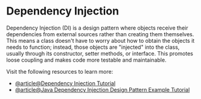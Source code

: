 # Dependency Injection

Dependency Injection (DI) is a design pattern where objects receive their dependencies from external sources rather than creating them themselves. This means a class doesn't have to worry about how to obtain the objects it needs to function; instead, those objects are "injected" into the class, usually through its constructor, setter methods, or interface. This promotes loose coupling and makes code more testable and maintainable.

Visit the following resources to learn more:

- [@article@Dependency Injection Tutorial](https://jenkov.com/tutorials/dependency-injection/index.html)
- [@article@Java Dependency Injection Design Pattern Example Tutorial](https://www.digitalocean.com/community/tutorials/java-dependency-injection-design-pattern-example-tutorial)

